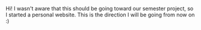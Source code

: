 Hi! I wasn't aware that this should be going toward our semester project, so I started a personal website. This is the direction I will be going from now on :)